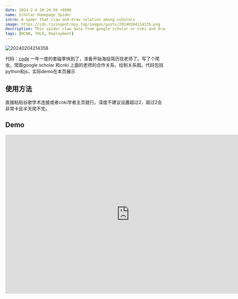 ```yaml
---
date: 2024-2-4 20:24:56 +0800
name: Scholar Homepage Spider
intro: A spder that claw and draw relation among scholars
image: https://cdn.risingentropy.top/images/posts/20240204214135.png
description: This spider claw data from google scholar or cnki and draw a relation graph among scholars
tags: [NCNN, YOLO, Deployment]
---
```


![20240204214358](https://cdn.risingentropy.top/images/posts/20240204214358.png)

代码：[code](https://github.com/RisingEntropy/scholar-spider)
一年一度的套磁季快到了，准备开始海投简历找老师了。写了个爬虫，爬取google scholar 和cnki 上面的老师的合作关系，绘制关系图。代码包括python和js，实际demo在本页展示

## 使用方法
直接粘贴谷歌学术连接或者cnki学者主页就行。深度不建议设置超过2，超过2会非常卡且半天爬不完。

## Demo
<iframe src="https://risingentropy.top/single_pages/demo/scholar_spider.html" width="780px" height = "500" frameborder="0" marginwidth="0" marginheight="0" scrolling="no" allowfullscreen> </iframe>
